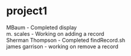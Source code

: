 # project1

MBaum - Completed display <BR>
m. scales - Working on adding a record <BR>
Sherman Thompson - Completed findRecord.sh <BR>
james garrison - working on remove a record <BR>
